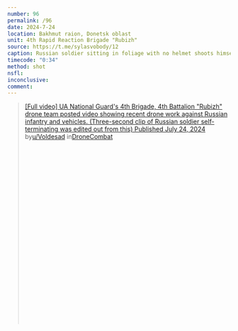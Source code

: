 ```yaml
---
number: 96
permalink: /96
date: 2024-7-24
location: Bakhmut raion, Donetsk oblast
unit: 4th Rapid Reaction Brigade "Rubizh"
source: https://t.me/sylasvobody/12
caption: Russian soldier sitting in foliage with no helmet shoots himself in the head
timecode: "0:34"
method: shot
nsfl: 
inconclusive: 
comment: 
---
```

<blockquote class="reddit-embed-bq" style="height:500px" data-embed-height="586"><a href="https://www.reddit.com/r/DroneCombat/comments/1ebcyl1/full_video_ua_national_guards_4th_brigade_4th/">[Full video] UA National Guard's 4th Brigade, 4th Battalion "Rubizh" drone team posted video showing recent drone work against Russian infantry and vehicles. (Three-second clip of Russian soldier self-terminating was edited out from this) Published July 24, 2024</a><br> by<a href="https://www.reddit.com/user/Voldesad/">u/Voldesad</a> in<a href="https://www.reddit.com/r/DroneCombat/">DroneCombat</a></blockquote><script async="" src="https://embed.reddit.com/widgets.js" charset="UTF-8"></script>